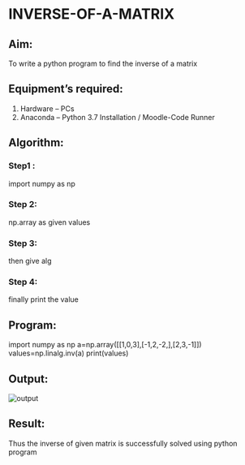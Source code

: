 # INVERSE-OF-A-MATRIX
## Aim:
To write a python program to find the inverse of a matrix
## Equipment’s required:
1. 	Hardware – PCs
2. 	Anaconda – Python 3.7 Installation / Moodle-Code Runner
## Algorithm:
### Step1 : 
import numpy as np
### Step 2: 
np.array as given values
### Step 3: 
then give alg
### Step 4: 
finally print the value

## Program:
import numpy as np
a=np.array([[1,0,3],[-1,2,-2,],[2,3,-1]])
values=np.linalg.inv(a)
print(values)
## Output:
![output](lll.png)
## Result:
Thus the inverse of given matrix is successfully solved using python program

